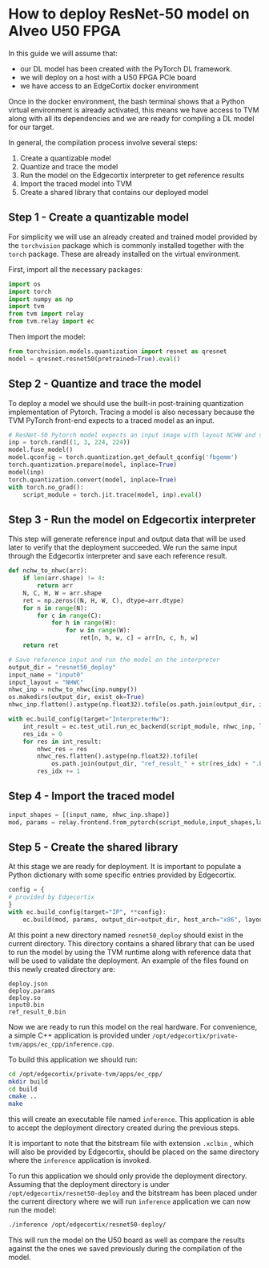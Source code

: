 
# How to deploy ResNet-50 model on Alveo U50 FPGA

In this guide we will assume that:
- our DL model has been created with the PyTorch DL framework.
- we will deploy on a host with a U50 FPGA PCIe board
- we have access to an EdgeCortix docker environment

Once in the docker environment, the bash terminal shows that a Python virtual environment is already activated, this means we have access to TVM along with all its dependencies and we are ready for compiling a DL model for our target.

In general, the compilation process involve several steps:

1. Create a quantizable model
2. Quantize and trace the model
3. Run the model on the Edgecortix interpreter to get reference results
4. Import the traced model into TVM
5. Create a shared library that contains our deployed model

## Step 1 - Create a quantizable model

For simplicity we will use an already created and trained model provided
by the `torchvision` package which is commonly installed together with the `torch` package. These are already installed on the virtual environment.

First, import all the necessary packages:

```python
import os
import torch
import numpy as np
import tvm
from tvm import relay
from tvm.relay import ec
```

Then import the model:

```python
from torchvision.models.quantization import resnet as qresnet
model = qresnet.resnet50(pretrained=True).eval()
```

## Step 2 - Quantize and trace the model

To deploy a model we should use the built-in post-training quantization implementation of Pytorch. Tracing a model is also necessary because the TVM PyTorch front-end expects to a traced model as an input.

```python
# ResNet-50 Pytorch model expects an input image with layout NCHW and size 224x224
inp = torch.rand((1, 3, 224, 224))
model.fuse_model()
model.qconfig = torch.quantization.get_default_qconfig('fbgemm')
torch.quantization.prepare(model, inplace=True)
model(inp)
torch.quantization.convert(model, inplace=True)
with torch.no_grad():
    script_module = torch.jit.trace(model, inp).eval()
```

## Step 3 - Run the model on Edgecortix interpreter

This step will generate reference input and output data that will be used later to verify that the deployment succeeded. We run the same input through the Edgecortix interpreter and save each reference result.

```python
def nchw_to_nhwc(arr):
    if len(arr.shape) != 4:
        return arr
    N, C, H, W = arr.shape
    ret = np.zeros((N, H, W, C), dtype=arr.dtype)
    for n in range(N):
        for c in range(C):
            for h in range(H):
                for w in range(W):
                    ret[n, h, w, c] = arr[n, c, h, w]
    return ret

# Save reference input and run the model on the interpreter
output_dir = "resnet50_deploy"
input_name = "input0"
input_layout = "NHWC"
nhwc_inp = nchw_to_nhwc(inp.numpy())
os.makedirs(output_dir, exist_ok=True)
nhwc_inp.flatten().astype(np.float32).tofile(os.path.join(output_dir, input_name+".bin"))

with ec.build_config(target="InterpreterHw"):
    int_result = ec.test_util.run_ec_backend(script_module, nhwc_inp, layout="NHWC")
    res_idx = 0
    for res in int_result:
        nhwc_res = res
        nhwc_res.flatten().astype(np.float32).tofile(
            os.path.join(output_dir, "ref_result_" + str(res_idx) + ".bin"))
        res_idx += 1
```

## Step 4 - Import the traced model

```python
input_shapes = [(input_name, nhwc_inp.shape)]
mod, params = relay.frontend.from_pytorch(script_module,input_shapes,layout=input_layout)
```

## Step 5 - Create the shared library

At this stage we are ready for deployment. It is important to populate a Python dictionary with some specific entries provided by Edgecortix.

```python
config = {
# provided by Edgecortix
}
with ec.build_config(target="IP", **config):
    ec.build(mod, params, output_dir=output_dir, host_arch="x86", layout=input_layout)
```

At this point a new directory named `resnet50_deploy` should exist in the current directory. This directory contains a shared library that can be used to run the model by using the TVM runtime along with reference data that will be used to validate the deployment. An example of the files found on this newly created directory are:

```
deploy.json
deploy.params
deploy.so
input0.bin
ref_result_0.bin
```

Now we are ready to run this model on the real hardware. For convenience, a simple C++ application is provided under `/opt/edgecortix/private-tvm/apps/ec_cpp/inference.cpp`.

To build this application we should run:

```bash
cd /opt/edgecortix/private-tvm/apps/ec_cpp/
mkdir build
cd build
cmake ..
make
```

this will create an executable file named `inference`. This application is able to accept the deployment directory created during the previous steps.

It is important to note that the bitstream file with extension `.xclbin` , which will also be provided by Edgecortix, should be placed on the same directory where the `inference` application is invoked.

To run this application we should only provide the deployment directory. Assuming that the deployment directory is under `/opt/edgecortix/resnet50-deploy` and the bitstream has been placed under the current directory where we will run `inference` application we can now run the model:

```bash
./inference /opt/edgecortix/resnet50-deploy/
```

This will run the model on the U50 board as well as compare the results against the the ones we saved previously during the compilation of the model.
